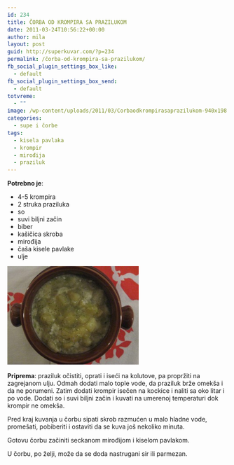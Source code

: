 ```yaml
---
id: 234
title: ČORBA OD KROMPIRA SA PRAZILUKOM
date: 2011-03-24T10:56:22+00:00
author: mila
layout: post
guid: http://superkuvar.com/?p=234
permalink: /čorba-od-krompira-sa-prazilukom/
fb_social_plugin_settings_box_like:
  - default
fb_social_plugin_settings_box_send:
  - default
totvreme:
  - ""
image: /wp-content/uploads/2011/03/Corbaodkrompirasaprazilukom-940x198.jpg
categories:
  - supe i čorbe
tags:
  - kisela pavlaka
  - krompir
  - mirođija
  - praziluk
---
```

**Potrebno je**:

  * 4-5 krompira
  * 2 struka praziluka
  * so
  * suvi biljni začin
  * biber
  * kašičica skroba
  * mirođija
  * čaša kisele pavlake
  * ulje

<img class="alignnone size-medium wp-image-5126" src="/wp-content/uploads/2011/03/Corbaodkrompirasaprazilukom-300x225.jpg" alt="Corbaodkrompirasaprazilukom" width="300" height="225" /> 

**Priprema**: praziluk očistiti, oprati i iseći na kolutove, pa propržiti na zagrejanom ulju. Odmah dodati malo tople vode, da praziluk brže omekša i da ne porumeni. Zatim dodati krompir isečen na kockice i naliti sa oko litar i po vode. Dodati so i suvi biljni začin i kuvati na umerenoj temperaturi dok krompir ne omekša.

Pred kraj kuvanja u čorbu sipati skrob razmućen u malo hladne vode, promešati, pobiberiti i ostaviti da se kuva još nekoliko minuta.

Gotovu čorbu začiniti seckanom mirođijom i kiselom pavlakom.

U čorbu, po želji, može da se doda nastrugani sir ili parmezan.